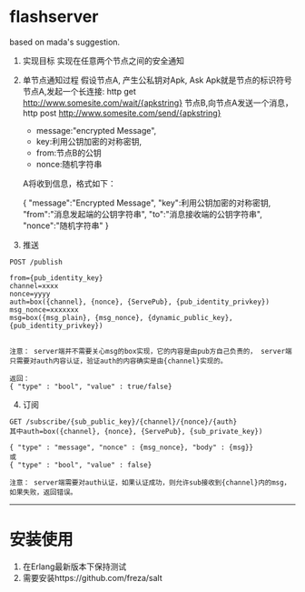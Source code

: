 flashserver
===========

based on mada's suggestion.


1. 实现目标
   实现在任意两个节点之间的安全通知

2. 单节点通知过程
   假设节点A, 产生公私钥对Apk, Ask
   Apk就是节点的标识符号
   节点A,发起一个长连接: http get http://www.somesite.com/wait/{apkstring}
   节点B,向节点A发送一个消息， http post http://www.somesite.com/send/{apkstring}

   * message:"encrypted Message",
   * key:利用公钥加密的对称密钥,
   * from:节点B的公钥
   * nonce:随机字符串

   A将收到信息，格式如下：

    {
        "message":"Encrypted Message",
        "key":利用公钥加密的对称密钥,
        "from":"消息发起端的公钥字符串",
        "to":"消息接收端的公钥字符串",
        "nonce":"随机字符串"
    }


3. 推送
```
POST /publish

from={pub_identity_key}
channel=xxxx
nonce=yyyy
auth=box({channel}, {nonce}, {ServePub}, {pub_identity_privkey})
msg_nonce=xxxxxxx
msg=box({msg_plain}, {msg_nonce}, {dynamic_public_key}, {pub_identity_privkey})


注意： server端并不需要关心msg的box实现，它的内容是由pub方自己负责的， server端只需要对auth内容认证，验证auth的内容确实是由{channel}实现的。

返回：
{ "type" : "bool", "value" : true/false}
```

4. 订阅
```
GET /subscribe/{sub_public_key}/{channel}/{nonce}/{auth}
其中auth=box({channel}, {nonce}, {ServePub}, {sub_private_key})

{ "type" : "message", "nonce" : {msg_nonce}, "body" : {msg}}
或
{ "type" : "bool", "value" : false}

注意： server端需要对auth认证，如果认证成功，则允许sub接收到{channel}内的msg，如果失败，返回错误。
```

-------------------------------------------------------------------------

安装使用
========
1. 在Erlang最新版本下保持测试
2. 需要安装https://github.com/freza/salt

